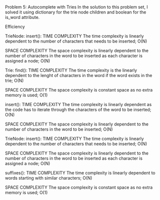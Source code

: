 Problem 5: Autocomplete with Tries
In the solution to this problem set, I solved it using dictionary for the trie node children and boolean for the is_word attribute.

Efficiency

TrieNode:
insert():
TIME COMPLEXITY
The time complexity is linearly dependent to the number of characters that needs to be inserted; O(N)

SPACE COMPLEXITY
The space complexity is linearly dependent to the number of characters in the word to be inserted as each character is assigned a node; O(N)

Trie:
find():
TIME COMPLEXITY
The time complexity is the linearly dependent to the lenght of characters in the word if the word exists in the trie; O(N)

SPACE COMPLEXITY
The space complexity is constant space as no extra memory is used; O(1)

insert():
TIME COMPLEXITY
The time complexity is linearly dependent as the code has to iterate through the characters of the word to be inserted; O(N)

SPACE COMPLEXITY
The space complexity is linearly dependent to the number of characters in the word to be inserted; O(N)

TrieNode:
insert():
TIME COMPLEXITY
The time complexity is linearly dependent to the number of characters that needs to be inserted; O(N)

SPACE COMPLEXITY
The space complexity is linearly dependent to the number of characters in the word to be inserted as each character is assigned a node; O(N)

suffixes():
TIME COMPLEXITY
The time complexity is linearly dependent to words starting with similar characters; O(N)

SPACE COMPLEXITY
The space complexity is constant space as no extra memory is used; O(1)


 